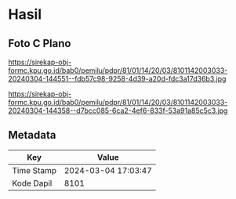 # Hasil

## Foto C Plano

https://sirekap-obj-formc.kpu.go.id/bab0/pemilu/pdpr/81/01/14/20/03/8101142003033-20240304-144551--fdb57c98-9258-4d39-a20d-fdc3a17d36b3.jpg

https://sirekap-obj-formc.kpu.go.id/bab0/pemilu/pdpr/81/01/14/20/03/8101142003033-20240304-144358--d7bcc085-6ca2-4ef6-833f-53a91a85c5c3.jpg


## Metadata

| Key        | Value               |
| ---------- | ------------------- |
| Time Stamp | 2024-03-04 17:03:47 |
| Kode Dapil | 8101                |



